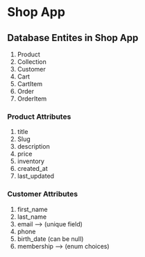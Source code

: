 # Shop App

## Database Entites in Shop App
1. Product
2. Collection
3. Customer
4. Cart
5. CartItem
6. Order
7. OrderItem

### Product Attributes
1. title 
2. Slug
3. description
4. price
5. inventory
6. created_at
7. last_updated

### Customer Attributes
1. first_name
2. last_name
3. email --> (unique field)
4. phone
5. birth_date (can be null)
6. membership --> (enum choices)